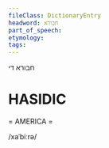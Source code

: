 ```yaml
---
fileClass: DictionaryEntry
headword: חבורא
part_of_speech: 
etymology: 
tags: 
---
```

חבורא
די

HASIDIC
=======
= AMERICA = 

/xaˈbiːrə/